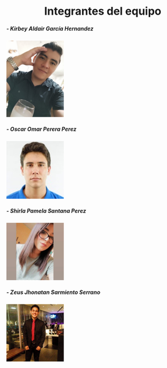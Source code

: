 <h1 align="center">Integrantes del equipo</h1>

<h5>- Kirbey Aldair García Hernandez</h5>
<img style="width: 150px;" src="https://raw.githubusercontent.com/Kaher19/OAW2021/master/assets/KirbeyGarcia.jpeg">
<h5>- Oscar Omar Perera Perez</h5>
<img style="width: 150px;" src="https://raw.githubusercontent.com/Kaher19/OAW2021/master/assets/OscarPerera.jpeg">
<h5>- Shirla Pamela Santana Perez</h5>
<img style="width: 150px;" src="https://raw.githubusercontent.com/Kaher19/OAW2021/master/assets/ShirlaSantana.jpeg">
<h5>- Zeus Jhonatan Sarmiento Serrano</h5>
<img style="width: 150px;" src="https://raw.githubusercontent.com/Kaher19/OAW2021/master/assets/ZeusSarmiento.jpeg">